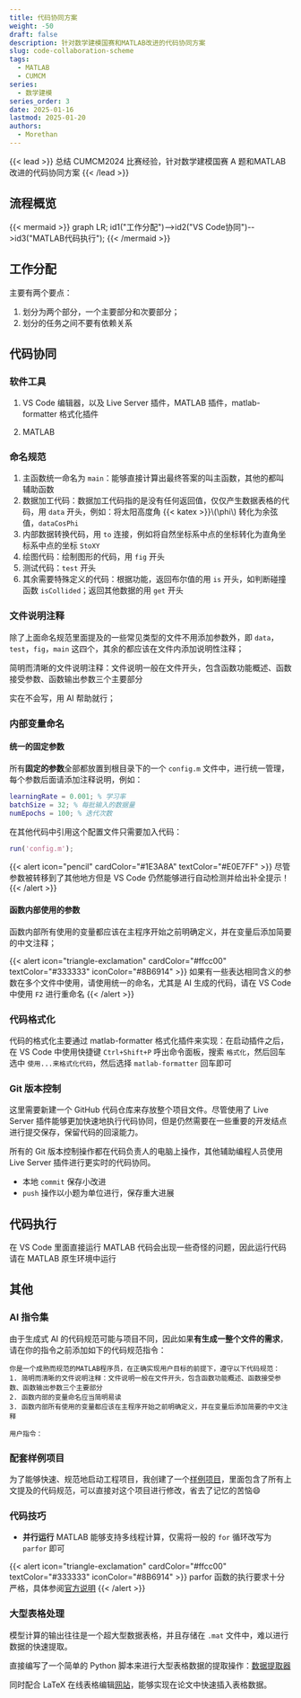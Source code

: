```yaml
---
title: 代码协同方案
weight: -50
draft: false
description: 针对数学建模国赛和MATLAB改进的代码协同方案
slug: code-collaboration-scheme
tags:
  - MATLAB
  - CUMCM
series:
  - 数学建模
series_order: 3
date: 2025-01-16
lastmod: 2025-01-20
authors:
  - Morethan
---
```

{{< lead >}}
总结 CUMCM2024 比赛经验，针对数学建模国赛 A 题和MATLAB改进的代码协同方案
{{< /lead >}}

## 流程概览
{{< mermaid >}}
graph LR;
id1("工作分配")-->id2("VS Code协同")-->id3("MATLAB代码执行");
{{< /mermaid >}}

## 工作分配
主要有两个要点：

1. 划分为两个部分，一个主要部分和次要部分；
2. 划分的任务之间不要有依赖关系

## 代码协同
### 软件工具
1. VS Code 编辑器，以及 Live Server 插件，MATLAB 插件，matlab-formatter 格式化插件

2. MATLAB

### 命名规范
1. 主函数统一命名为 `main`：能够直接计算出最终答案的叫主函数，其他的都叫辅助函数
3. 数据加工代码：数据加工代码指的是没有任何返回值，仅仅产生数据表格的代码，用 `data` 开头，例如：将太阳高度角 {{< katex >}}\\(\\phi\\) 转化为余弦值，`dataCosPhi`
4. 内部数据转换代码，用 `to` 连接，例如将自然坐标系中点的坐标转化为直角坐标系中点的坐标 `StoXY`
5. 绘图代码：绘制图形的代码，用 `fig` 开头
6. 测试代码：`test` 开头
7. 其余需要特殊定义的代码：根据功能，返回布尔值的用 `is` 开头，如判断碰撞函数 `isCollided`；返回其他数据的用 `get` 开头

### 文件说明注释
除了上面命名规范里面提及的一些常见类型的文件不用添加参数外，即 `data`，`test`，`fig`，`main` 这四个，其余的都应该在文件内添加说明性注释；

简明而清晰的文件说明注释：文件说明一般在文件开头，包含函数功能概述、函数接受参数、函数输出参数三个主要部分

实在不会写，用 AI 帮助就行；

### 内部变量命名
#### 统一的固定参数
所有**固定的参数**全部都放置到根目录下的一个 `config.m` 文件中，进行统一管理，每个参数后面请添加注释说明，例如：

```MATLAB
learningRate = 0.001; % 学习率
batchSize = 32; % 每批输入的数据量
numEpochs = 100; % 迭代次数
```

在其他代码中引用这个配置文件只需要加入代码：

```MATLAB
run('config.m');
```

{{< alert icon="pencil" cardColor="#1E3A8A" textColor="#E0E7FF" >}}
尽管参数被转移到了其他地方但是 VS Code 仍然能够进行自动检测并给出补全提示！
{{< /alert >}}
#### 函数内部使用的参数
函数内部所有使用的变量都应该在主程序开始之前明确定义，并在变量后添加简要的中文注释；

{{< alert icon="triangle-exclamation" cardColor="#ffcc00" textColor="#333333" iconColor="#8B6914" >}}
如果有一些表达相同含义的参数在多个文件中使用，请使用统一的命名，尤其是 AI 生成的代码，请在 VS Code 中使用 `F2` 进行重命名
{{< /alert >}}
### 代码格式化
代码的格式化主要通过 matlab-formatter 格式化插件来实现：在启动插件之后，在 VS Code 中使用快捷键 `Ctrl+Shift+P` 呼出命令面板，搜索 `格式化`，然后回车选中 `使用...来格式化代码`，然后选择 `matlab-formatter` 回车即可

### Git 版本控制
这里需要新建一个 GitHub 代码仓库来存放整个项目文件。尽管使用了 Live Server 插件能够更加快速地执行代码协同，但是仍然需要在一些重要的开发结点进行提交保存，保留代码的回滚能力。

所有的 Git 版本控制操作都在代码负责人的电脑上操作，其他辅助编程人员使用 Live Server 插件进行更实时的代码协同。

- 本地 `commit` 保存小改进
- `push` 操作以小题为单位进行，保存重大进展

## 代码执行
在 VS Code 里面直接运行 MATLAB 代码会出现一些奇怪的问题，因此运行代码请在 MATLAB 原生环境中运行

## 其他
### AI 指令集
由于生成式 AI 的代码规范可能与项目不同，因此如果**有生成一整个文件的需求**，请在你的指令之前添加如下的代码规范指令：

```text
你是一个成熟而规范的MATLAB程序员，在正确实现用户目标的前提下，遵守以下代码规范：
1. 简明而清晰的文件说明注释：文件说明一般在文件开头，包含函数功能概述、函数接受参数、函数输出参数三个主要部分
2. 函数内部的变量命名应当简明易读
3. 函数内部所有使用的变量都应该在主程序开始之前明确定义，并在变量后添加简要的中文注释

用户指令：
```

### 配套样例项目
为了能够快速、规范地启动工程项目，我创建了一个[样例项目](https://github.com/morethan987/morethan987/tree/main/MathModelExampleProject)，里面包含了所有上文提及的代码规范，可以直接对这个项目进行修改，省去了记忆的苦恼😄

### 代码技巧
- **并行运行**
MATLAB 能够支持多线程计算，仅需将一般的 `for` 循环改写为 `parfor` 即可

{{< alert icon="triangle-exclamation" cardColor="#ffcc00" textColor="#333333" iconColor="#8B6914" >}}
parfor 函数的执行要求十分严格，具体参阅[官方说明](https://ww2.mathworks.cn/help/parallel-computing/parfor.html)
{{< /alert >}}
### 大型表格处理
模型计算的输出往往是一个超大型数据表格，并且存储在 `.mat` 文件中，难以进行数据的快速提取。

直接编写了一个简单的 Python 脚本来进行大型表格数据的提取操作：[数据提取器](https://github.com/morethan987/morethan987/tree/main/%E6%95%B0%E6%8D%AE%E6%8F%90%E5%8F%96%E5%99%A8)

同时配合 LaTeX 在线表格编辑[网站](https://tableconvert.com/zh-cn/latex-generator)，能够实现在论文中快速插入表格数据。